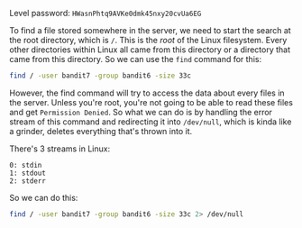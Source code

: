 Level password: `HWasnPhtq9AVKe0dmk45nxy20cvUa6EG`

To find a file stored somewhere in the server, we need to start the search at the root directory, which is `/`. This is the *root* of the Linux filesystem. Every other directories within Linux all came from this directory or a directory that came from this directory. So we can use the `find` command for this:

```sh
find / -user bandit7 -group bandit6 -size 33c
```

However, the find command will try to access the data about every files in the server. Unless you're root, you're not going to be able to read these files and get `Permission Denied`. So what we can do is by handling the error stream of this command and redirecting it into `/dev/null`, which is kinda like a grinder, deletes everything that's thrown into it.

There's 3 streams in Linux:
```
0: stdin
1: stdout
2: stderr
```

So we can do this:

```sh
find / -user bandit7 -group bandit6 -size 33c 2> /dev/null
```